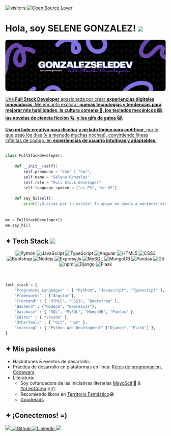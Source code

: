 ![visitors](https://visitor-badge.laobi.icu/badge?page_id=gonzalezseledev.gonzalezseledev)
[![Open Source Lover](https://badges.frapsoft.com/os/v1/open-source.svg?v=102)](https://github.com/ellerbrock/open-source-badge/)

# Hola, soy SELENE GONZALEZ! <img src="https://media.giphy.com/media/mGcNjsfWAjY5AEZNw6/giphy.gif" width="50">

<a href="https://github.com/gonzalezseledev"><img src="https://github.com/gonzalezseledev/gonzalezseledev/blob/main/banner_github.png"/>

Una **Full Stack Developer** apasionada por crear **experiencias digitales innovadoras**. Me encanta explorar **nuevas tecnologías y tendencias para mejorar mis habilidades, la cultura coreana 🌺, los teclados mecánicos ⌨️, las novelas de ciencia ficción 🪐, y los gifs de gatos 🐱**.

**Uso mi lado creativo para diseñar y mi lado lógico para codificar**, por lo que paso los días (y a menudo muchas noches), convirtiendo líneas infinitas de código, en **experiencias de usuario intuitivas y adaptables**.

```python

class FullStackDeveloper:

    def __init__(self):
        self.pronouns = "she" | "her",
        self.name = "Selene Gonzalez"
        self.role = "Full Stack developer"
        self.language_spoken = ["es_ES", "en_US"]

    def say_hi(self):
        print("¡Gracias por tu visita! Tu apoyo me ayuda a mantener vivo este sueño. ¡Feliz día! 💜")


me = FullStackDeveloper()
me.say_hi()

```

<!-- Tech Stack Section -->

## ✦ Tech Stack <img src="https://media.giphy.com/media/VgCDAzcKvsR6OM0uWg/giphy.gif" width="50">

<div align="center">
  <img alt="Python" src="https://img.shields.io/badge/python-7F73E3?style=for-the-badge&logo=python&logoColor=white&labelColor=000001" />
  <img alt="JavaScript" src="https://img.shields.io/badge/javascript-7F73E3?style=for-the-badge&logo=javascript&logoColor=white&labelColor=000001" /> 
  <img alt="TypeScript" src="https://img.shields.io/badge/typescript-7F73E3?style=for-the-badge&logo=typescript&logoColor=white&labelColor=000001" />
  <img alt="Angular" src="https://img.shields.io/badge/angular-7F73E3?style=for-the-badge&logo=angular&logoColor=white&labelColor=000001" />
  <img alt="HTML5" src="https://img.shields.io/badge/html5-7F73E3?style=for-the-badge&logo=html5&logoColor=white&labelColor=000001" />
  <img alt="CSS3" src="https://img.shields.io/badge/css3-7F73E3?style=for-the-badge&logo=css3&logoColor=white&labelColor=000001" />
  <img alt="Bootstrap" src="https://img.shields.io/badge/bootstrap-7F73E3?style=for-the-badge&logo=bootstrap&logoColor=white&labelColor=000001" />
  <img alt="Nodejs" src="https://img.shields.io/badge/node.js-7F73E3?style=for-the-badge&logo=node.js&logoColor=white&labelColor=000001" />
  <img alt="ExpressJs" src="https://img.shields.io/badge/express.js-7F73E3?style=for-the-badge&logo=express&logoColor=white&labelColor=000001" />
  <img alt="MySQL" src="https://img.shields.io/badge/mysql-7F73E3.svg?style=for-the-badge&logo=mysql&logoColor=white&labelColor=000001" />
  <img alt="MongoDB" src="https://img.shields.io/badge/MongoDB-7F73E3.svg?style=for-the-badge&logo=mongodb&logoColor=white&labelColor=000001" />
  <img alt="Pandas" src="https://img.shields.io/badge/pandas-7F73E3.svg?style=for-the-badge&logo=pandas&logoColor=white&labelColor=000001" />
  <img alt="Git" src="https://img.shields.io/badge/git-7F73E3?style=for-the-badge&logo=git&logoColor=white&labelColor=000001" />
  <img alt="npm" src="https://img.shields.io/badge/-NPM-7F73E3.svg?style=flat-square&logo=npm&logoColor=white&labelColor=000001" />
  <img alt="Django" src="https://img.shields.io/badge/django-7F73E3?style=for-the-badge&logo=django&logoColor=white&labelColor=000001" />
  <img alt="Flask" src="https://img.shields.io/badge/flask-7F73E3?style=for-the-badge&logo=flask&logoColor=white&labelColor=000001" />
</div>
<br>

```python

tech_stack = { 
    "Programing Languages" : { "Python", "Javascript", "Typescript" },
    "Frameworks" : {"Angular"},
    "Frontend" : { "HTML5", "CSS3", "Bootstrap" },
    "Backend" : {"NodeJS", "ExpressJs"},
    "Database" : { "SQL", "MySQL", "MongoDB", "Pandas" },
    "Editor" : { "Vscode" },
    "OtherTools" : { "Git", "npm" },
    "Learning" : { "Python Web Development" ["Django", "Flask"] },
}

```

<!-- BEGIN PROJECTS-CARDS

## ✦ Proyectos Destacados

[![5 things I wish I knew before studying Computer Science](https://ytcards.demolab.com/?id=Wjj21p3tvcg&title=5+things+I+wish+I+knew+before+studying+Computer+Science&lang=en&timestamp=1636628400&background_color=%230d1117&title_color=%23ffffff&stats_color=%23dedede&max_title_lines=1&width=250&border_radius=5&duration=436 "5 things I wish I knew before studying Computer Science")](https://youtu.be/Wjj21p3tvcg?si=b7QYksN87h0wsGpQ)
[![Tips and advice for Computer Science students](https://ytcards.demolab.com/?id=UItfbdI0oNc&title=Tips+and+advice+for+Computer+Science+students&lang=en&timestamp=1638183600&background_color=%230d1117&title_color=%23ffffff&stats_color=%23dedede&max_title_lines=1&width=250&border_radius=5&duration=380 "Tips and advice for Computer Science students")](https://youtu.be/UItfbdI0oNc?si=mjrsewEwBdhtvzDX)
[![My Computer Science degree in 13 minutes](https://ytcards.demolab.com/?id=Dd_4zfmY-aA&title=My+Computer+Science+degree+in+13+minutes&lang=en&timestamp=1693396800&background_color=%230d1117&title_color=%23ffffff&stats_color=%23dedede&max_title_lines=1&width=250&border_radius=5&duration=786 "My Computer Science degree in 13 minutes")](https://youtu.be/Dd_4zfmY-aA?si=1AhwiUIamfs6clV3)
[![How I would learn to code (if I could start over)](https://ytcards.demolab.com/?id=kS03mP7p0ts&title=How+I+would+learn+to+code+(+if+I+could+start+over+)&lang=en&timestamp=1698663600&background_color=%230d1117&title_color=%23ffffff&stats_color=%23dedede&max_title_lines=1&width=250&border_radius=5&duration=695 "How I would learn to code (if I could start over)")](https://youtu.be/kS03mP7p0ts?si=7UXbigeHmyTVGP60)

END PROJECTS-CARDS -->

<!-- Passions Section -->

## ✦ Mis pasiones 

+ Hackatones & eventos de desarrollo.
+ Práctica de desarrollo en plataformas en línea: [Retos de programación](https://retosdeprogramacion.com/ejercicios), [Codewars](https://www.codewars.com/).
+ Literatura:
  - Soy cofundadora de las iniciativas literarias [MayoScifi](https://twitter.com/mayoscifi)🚀 & [YoLeoCorea](https://www.instagram.com/yoleocorea/) 🇰🇷
  - Recomiendo libros en [Territorio Fantástico](http://territoriofantastico)😀
  - [Goodreads](https://www.goodreads.com/user/show/77506113-torda-de-ciudad)

<!-- Contact Section -->

## ✦ ¡Conectemos! =)

<p>
  <a href="mailto:gonzalezseledev@gmail.com">
    <img src="https://img.shields.io/badge/Gmail-7F73E3?style=for-the-badge&logo=gmail&logoColor=white&labelColor=000001" target="_blank" />
  </a>
  <a href="https://github.com/gonzalezseledev" target="_blank">
    <img alt="Github" src="https://img.shields.io/badge/GitHub-7F73E3?&style=for-the-badge&logo=Github&logoColor=white&labelColor=000001" />
  </a> 
  <a href="https://linkedin.com/in/gonzalezseledev" target="_blank">
    <img alt="LinkedIn" src="https://img.shields.io/badge/linkedin-7F73E3?&style=for-the-badge&logo=linkedin&logoColor=white&labelColor=000001" />
  </a> 
  <a href="https://gonzalezseledev.github.io/portfolio/home.html" target="_blank">
     <img src="https://img.shields.io/badge/Portfolio-7F73E3?style=for-the-badge&logo=todoist&logoColor=white&labelColor=000001" target="_blank" />
  </a>
</p>
